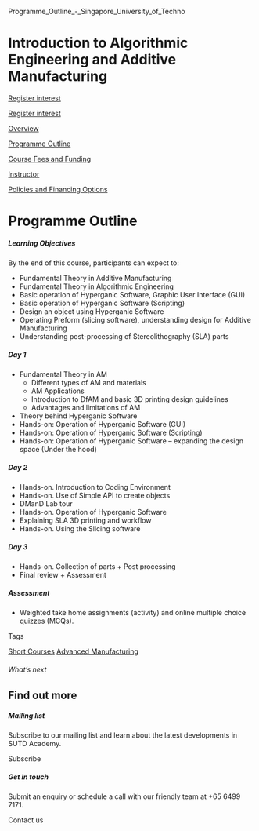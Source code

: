 Programme_Outline_-_Singapore_University_of_Techno



Introduction to Algorithmic Engineering and Additive Manufacturing
==================================================================

[Register interest](/admissions/academy/short-courses/short-courses-register-your-interest/?coursename=introduction-to-algorithmic-engineering-and-additive-manufacturing)

[Register interest](/admissions/academy/short-courses/short-courses-register-your-interest/?coursename=introduction-to-algorithmic-engineering-and-additive-manufacturing)

[Overview](/course/introduction-to-algorithmic-engineering-and-additive-manufacturing/#tabs)

[Programme Outline](/course/introduction-to-algorithmic-engineering-and-additive-manufacturing/programme-outline/#tabs)

[Course Fees and Funding](/course/introduction-to-algorithmic-engineering-and-additive-manufacturing/course-fees-and-funding/#tabs)

[Instructor](/course/introduction-to-algorithmic-engineering-and-additive-manufacturing/instructor/#tabs)

[Policies and Financing Options](/course/introduction-to-algorithmic-engineering-and-additive-manufacturing/policies-and-financing-options/#tabs)

Programme Outline
=================

##### **Learning Objectives**

By the end of this course, participants can expect to:

* Fundamental Theory in Additive Manufacturing
* Fundamental Theory in Algorithmic Engineering
* Basic operation of Hyperganic Software, Graphic User Interface (GUI)
* Basic operation of Hyperganic Software (Scripting)
* Design an object using Hyperganic Software
* Operating Preform (slicing software), understanding design for Additive Manufacturing
* Understanding post-processing of Stereolithography (SLA) parts

##### Day 1

* Fundamental Theory in AM
  + Different types of AM and materials
  + AM Applications
  + Introduction to DfAM and basic 3D printing design guidelines
  + Advantages and limitations of AM
* Theory behind Hyperganic Software
* Hands-on: Operation of Hyperganic Software (GUI)
* Hands-on: Operation of Hyperganic Software (Scripting)
* Hands-on: Operation of Hyperganic Software – expanding the design space (Under the hood)

##### Day 2

* Hands-on. Introduction to Coding Environment
* Hands-on. Use of Simple API to create objects
* DManD Lab tour
* Hands-on. Operation of Hyperganic Software
* Explaining SLA 3D printing and workflow
* Hands-on. Using the Slicing software

##### Day 3

* Hands-on. Collection of parts + Post processing
* Final review + Assessment

##### **Assessment**

* Weighted take home assignments (activity) and online multiple choice quizzes (MCQs).

Tags

[Short Courses](/admissions/academy/courses-and-modules/?academy-type-course=780)
[Advanced Manufacturing](/admissions/academy/courses-and-modules/?discipline=841)

###### What’s next

Find out more
-------------

##### Mailing list

Subscribe to our mailing list and learn about the latest developments in SUTD Academy.

Subscribe

##### Get in touch

Submit an enquiry or schedule a call with our friendly team at +65 6499 7171.

Contact us

